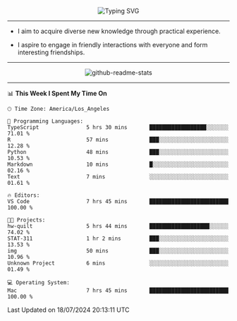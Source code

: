 <p align="center">
  <img src="https://readme-typing-svg.demolab.com?font=Fira+Code&weight=500&size=32&duration=2500&pause=1600&center=true&vCenter=true&random=false&width=1024&height=64&lines=Hi+there+%F0%9F%91%8B;I'm+delighted+you+could+make+it+here+%F0%9F%8E%89;I'm+Harry%2C+a+college+student+still+finding+my+way" alt="Typing SVG" />
</p>


---


- I aim to acquire diverse new knowledge through practical experience.

- I aspire to engage in friendly interactions with everyone and form interesting friendships.


---


<p align="center">
  <img src="https://github-readme-stats.vercel.app/api?username=Harry-Jing&show_icons=true" alt="github-readme-stats"/>
</p>


---

<!--START_SECTION:waka-->
📊 **This Week I Spent My Time On** 

```text
🕑︎ Time Zone: America/Los_Angeles

💬 Programming Languages: 
TypeScript               5 hrs 30 mins       ██████████████████░░░░░░░   71.01 % 
R                        57 mins             ███░░░░░░░░░░░░░░░░░░░░░░   12.28 % 
Python                   48 mins             ███░░░░░░░░░░░░░░░░░░░░░░   10.53 % 
Markdown                 10 mins             █░░░░░░░░░░░░░░░░░░░░░░░░   02.16 % 
Text                     7 mins              ░░░░░░░░░░░░░░░░░░░░░░░░░   01.61 % 

🔥 Editors: 
VS Code                  7 hrs 45 mins       █████████████████████████   100.00 % 

🐱‍💻 Projects: 
hw-quilt                 5 hrs 44 mins       ███████████████████░░░░░░   74.02 % 
STAT-311                 1 hr 2 mins         ███░░░░░░░░░░░░░░░░░░░░░░   13.53 % 
img                      50 mins             ███░░░░░░░░░░░░░░░░░░░░░░   10.96 % 
Unknown Project          6 mins              ░░░░░░░░░░░░░░░░░░░░░░░░░   01.49 % 

💻 Operating System: 
Mac                      7 hrs 45 mins       █████████████████████████   100.00 % 
```


 Last Updated on 18/07/2024 20:13:11 UTC
<!--END_SECTION:waka-->
